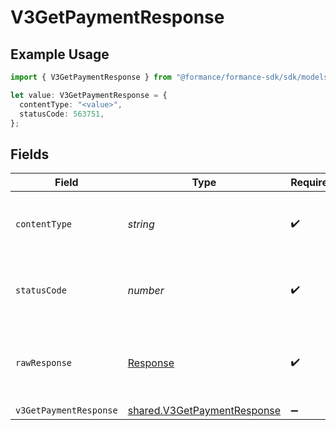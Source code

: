 # V3GetPaymentResponse

## Example Usage

```typescript
import { V3GetPaymentResponse } from "@formance/formance-sdk/sdk/models/operations";

let value: V3GetPaymentResponse = {
  contentType: "<value>",
  statusCode: 563751,
};
```

## Fields

| Field                                                                             | Type                                                                              | Required                                                                          | Description                                                                       |
| --------------------------------------------------------------------------------- | --------------------------------------------------------------------------------- | --------------------------------------------------------------------------------- | --------------------------------------------------------------------------------- |
| `contentType`                                                                     | *string*                                                                          | :heavy_check_mark:                                                                | HTTP response content type for this operation                                     |
| `statusCode`                                                                      | *number*                                                                          | :heavy_check_mark:                                                                | HTTP response status code for this operation                                      |
| `rawResponse`                                                                     | [Response](https://developer.mozilla.org/en-US/docs/Web/API/Response)             | :heavy_check_mark:                                                                | Raw HTTP response; suitable for custom response parsing                           |
| `v3GetPaymentResponse`                                                            | [shared.V3GetPaymentResponse](../../../sdk/models/shared/v3getpaymentresponse.md) | :heavy_minus_sign:                                                                | OK                                                                                |
